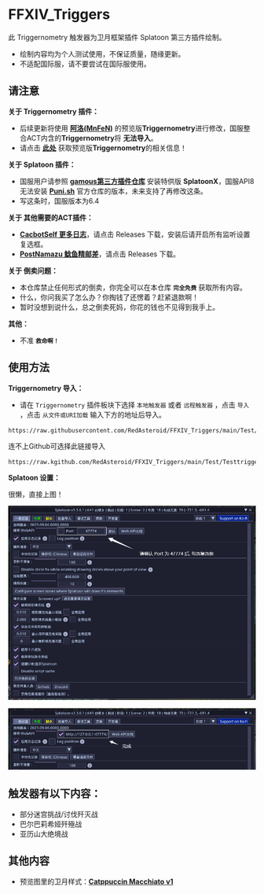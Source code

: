 # FFXIV_Triggers

此 Triggernometry 触发器为卫月框架插件 Splatoon 第三方插件绘制。

- 绘制内容均为个人测试使用，不保证质量，随缘更新。
- 不适配国际服，请不要尝试在国际服使用。

## 请注意
**关于 Triggernometry 插件：**
- 后续更新将使用 [**阿洛(MnFeN)**](https://github.com/MnFeN) 的预览版**Triggernometry**进行修改，国服整合ACT内含的**Triggernometry**将 **无法导入**。
- 请点击 [**此处**](https://www.bilibili.com/video/BV1tH4y1o7Yx) 获取预览版**Triggernometry**的相关信息！

**关于 Splatoon 插件：**
- 国服用户请参照 [**gamous第三方插件仓库**](https://github.com/gamous/DalamudPluginsCN-Dev) 安装特供版 **SplatoonX**，国服API8无法安装 [**Puni.sh**](https://github.com/PunishXIV) 官方仓库的版本，未来支持了再修改这条。
- 写这条时，国服版本为6.4

**关于 其他需要的ACT插件：**
- [**CacbotSelf 更多日志**](https://github.com/tssailzz8/cacbotSelf)，请点击 Releases 下载，安装后请开启所有监听设置复选框。
- [**PostNamazu 鲶鱼精邮差**](https://github.com/Natsukage/PostNamazu)，请点击 Releases 下载。

**关于 倒卖问题：**

- 本仓库禁止任何形式的倒卖，你完全可以在本仓库 **``完全免费``** 获取所有内容。
- 什么，你问我买了怎么办？你掏钱了还愣着？赶紧退款啊！
- 暂时没想到说什么，总之倒卖死妈，你花的钱也不见得到我手上。

**其他：**
- 不准 **``救命啊！``**

## 使用方法
**Triggernometry 导入：**

- 请在 `Triggernometry` 插件板块下选择 `本地触发器` 或者 `远程触发器` ，点击 `导入` ，点击 `从文件或URI加载` 输入下方的地址后导入。
  
```
https://raw.githubusercontent.com/RedAsteroid/FFXIV_Triggers/main/Test/Testtriggers_pure.xml
```

连不上Github可选择此链接导入

```
https://raw.kgithub.com/RedAsteroid/FFXIV_Triggers/main/Test/Testtriggers_pure.xml
```

**Splatoon 设置：**

很懒，直接上图！

![1](https://raw.githubusercontent.com/RedAsteroid/FFXIV_Triggers/main/img/1.png)

![2](https://raw.githubusercontent.com/RedAsteroid/FFXIV_Triggers/main/img/2.png)

## 触发器有以下内容：
* 部分迷宫挑战/讨伐歼灭战
* 巴尔巴莉希娅歼殛战
* 亚历山大绝境战

## 其他内容
- 预览图里的卫月样式：[**Catppuccin Macchiato v1**](https://github.com/RedAsteroid/FFXIV_Triggers/blob/main/img/dalamud_theme.md)
